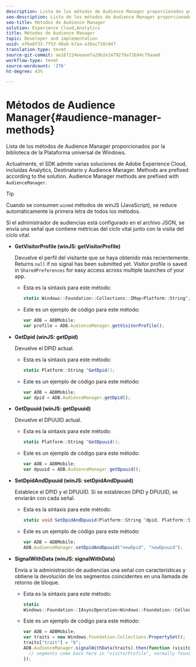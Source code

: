 ```yaml
---
description: Lista de los métodos de Audience Manager proporcionados por la biblioteca de la Plataforma universal de Windows.
seo-description: Lista de los métodos de Audience Manager proporcionados por la biblioteca de la Plataforma universal de Windows.
seo-title: Métodos de Audience Manager
solution: Experience Cloud,Analytics
title: Métodos de Audience Manager
topic: Developer and implementation
uuid: efbe8f33-7f53-40a6-b7aa-a36ac718c047
translation-type: tm+mt
source-git-commit: ae16f224eeaeefa29b2e1479270a72694c79aaa0
workflow-type: tm+mt
source-wordcount: '276'
ht-degree: 43%

---
```



# Métodos de Audience Manager{#audience-manager-methods}

Lista de los métodos de Audience Manager proporcionados por la biblioteca de la Plataforma universal de Windows.

Actualmente, el SDK admite varias soluciones de Adobe Experience Cloud, incluidas Analytics, Destinatario y Audience Manager. Methods are prefixed according to the solution. Audience Manager methods are prefixed with `AudienceManager`.

>[!TIP]
>
>Cuando se consumen `winmd` métodos de winJS (JavaScript), se reduce automáticamente la primera letra de todos los métodos.

Si el administrador de audiencias está configurado en el archivo JSON, se envía una señal que contiene métricas del ciclo vital junto con la visita del ciclo vital.

* **GetVisitorProfile (winJS: getVisitorProfile)**

   Devuelve el perfil del visitante que se haya obtenido más recientemente. Returns `null` if no signal has been submitted yet. Visitor profile is saved in `SharedPreferences` for easy access across multiple launches of your app.

   * Esta es la sintaxis para este método:

      ```csharp
      static Windows::Foundation::Collections::IMap<Platform::String^,Platform::Object^> ^GetVisitorProfile();
      ```

   * Este es un ejemplo de código para este método:

      ```js
      var ADB = ADBMobile; 
      var profile = ADB.AudienceManager.getVisitorProfile();
      ```

* **GetDpid (winJS: getDpid)**

   Devuelve el DPID actual.

   * Esta es la sintaxis para este método:

      ```csharp
      static Platform::String ^GetDpid();
      ```

   * Este es un ejemplo de código para este método:

      ```js
      var ADB = ADBMobile;
      var dpid = ADB.AudienceManager.getDpid(); 
      ```

* **GetDpuuid (winJS: getDpuuid)**

   Devuelve el DPUUID actual.

   * Esta es la sintaxis para este método:

      ```csharp
      static Platform::String ^GetDpuuid();
      ```

   * Este es un ejemplo de código para este método:

      ```js
      var ADB = ADBMobile; 
      var dpuuid = ADB.AudienceManager.getDpuuid();
      ```

* **SetDpidAndDpuuid (winJS: setDpidAndDpuuid)**

   Establece el DPID y el DPUUID. Si se establecen DPID y DPUUID, se enviarán con cada señal.

   * Esta es la sintaxis para este método:

      ```csharp
      static void SetDpidAndDpuuid(Platform::String ^dpid, Platform::String ^dpuuid);
      ```

   * Este es un ejemplo de código para este método:

      ```js
      var ADB = ADBMobile; 
      ADB.AudienceManager.setDpidAndDpuuid("newDpid", "newDpuuid");
      ```

* **SignalWithData (winJS: signalWithData)**

   Envía a la administración de audiencias una señal con características y obtiene la devolución de los segmentos coincidentes en una llamada de retorno de bloque.

   * Esta es la sintaxis para este método:

      ```csharp
      static 
      Windows::Foundation::IAsyncOperation<Windows::Foundation::Collections::IMap<Platform::String^, Platform::Object^> ^> ^SignalWithData(Windows::Foundation::Collections::IMap<Platform::String^,Platform::Object> ^data);
      ```

   * Este es un ejemplo de código para este método:

      ```js
      var ADB = ADBMobile;
      var traits = new Windows.Foundation.Collections.PropertySet(); 
      traits["trait"] = "b";
      ADB.AudienceManager.signalWithData(traits).then(function (visitorProfile) { 
        // segments come back here in "visitorProfile", normally found in the "segs" object of your json 
      });
      ```
